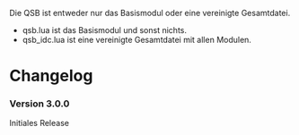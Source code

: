 Die QSB ist entweder nur das Basismodul oder eine vereinigte Gesamtdatei.

* qsb.lua ist das Basismodul und sonst nichts.
* qsb_idc.lua ist eine vereinigte Gesamtdatei mit allen Modulen.

# Changelog

### Version 3.0.0

Initiales Release